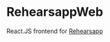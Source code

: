 # RehearsappWeb
React.JS frontend for <a href="https://github.com/ArtemPopof/Rehearsalapp">Rehearsapp</a>
